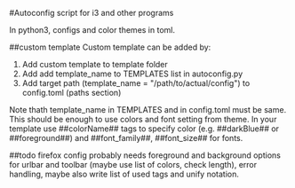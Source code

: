 #Autoconfig script for i3 and other programs

In python3, configs and color themes in toml.

##custom template
Custom template can be added by:

1. Add custom template to template folder
2. Add add template_name to TEMPLATES list in autoconfig.py
3. Add target path (template_name = "/path/to/actual/config") to config.toml (paths section)

Note thath template_name in TEMPLATES and in config.toml must be same. This should be enough to use colors and font setting from theme. In your template use ##colorName## tags to specify color (e.g. ##darkBlue## or ##foreground##) and ##font_family##, ##font_size## for fonts.

##todo
firefox config probably needs foreground and background options for urlbar and toolbar
(maybe use list of colors, check length), error handling, maybe also write list of used tags and unify notation.
